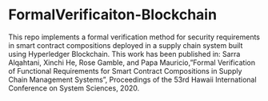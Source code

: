 # FormalVerificaiton-Blockchain
This repo implements a formal verification method for security requirements in smart contract compositions deployed in a supply chain system built using Hyperledger Blockchain. 
This work has been published in:
Sarra Alqahtani, Xinchi He, Rose Gamble, and Papa Mauricio,”Formal Verification of Functional Requirements for Smart Contract Compositions in Supply Chain Management Systems”, Proceedings of the 53rd Hawaii International Conference on System Sciences, 2020.
